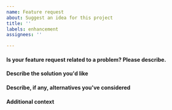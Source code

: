 ```yaml
---
name: Feature request
about: Suggest an idea for this project
title: ''
labels: enhancement
assignees: ''

---
```


#### Is your feature request related to a problem? Please describe.

#### Describe the solution you'd like

#### Describe, if any, alternatives you've considered

#### Additional context
